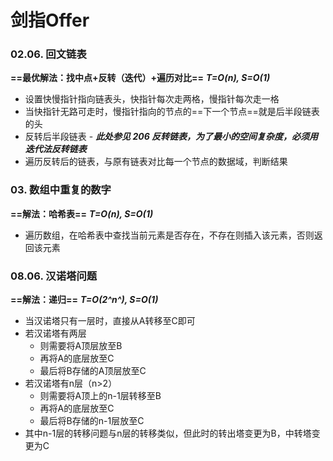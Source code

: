 # 剑指Offer

### 02.06. 回文链表

**==最优解法：找中点+反转（迭代）+遍历对比==**	 ***T=O(n), S=O(1)***

+ 设置快慢指针指向链表头，快指针每次走两格，慢指针每次走一格
+ 当快指针无路可走时，慢指针指向的节点的==下一个节点==就是后半段链表的头
+ 反转后半段链表 - ***此处参见 206 反转链表，为了最小的空间复杂度，必须用迭代法反转链表***
+ 遍历反转后的链表，与原有链表对比每一个节点的数据域，判断结果

### 03. 数组中重复的数字

**==解法：哈希表==**		 ***T=O(n), S=O(1)***

+ 遍历数组，在哈希表中查找当前元素是否存在，不存在则插入该元素，否则返回该元素

### 08.06. 汉诺塔问题

**==解法：递归==**	 ***T=O(2^n^), S=O(1)***

+ 当汉诺塔只有一层时，直接从A转移至C即可
+ 若汉诺塔有两层
  + 则需要将A顶层放至B
  + 再将A的底层放至C
  + 最后将B存储的A顶层放至C
+ 若汉诺塔有n层（n>2）
  + 则需要将A顶上的n-1层转移至B
  + 再将A的底层放至C
  + 最后将B存储的n-1层放至C
+ 其中n-1层的转移问题与n层的转移类似，但此时的转出塔变更为B，中转塔变更为C

